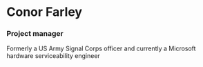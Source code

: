 # Conor Farley

### Project manager
Formerly a US Army Signal Corps officer and currently a Microsoft hardware serviceability engineer
